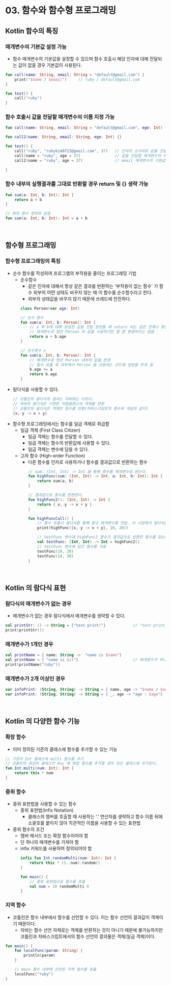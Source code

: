 # 03. 함수와 함수형 프로그래밍

## Kotlin 함수의 특징

### 매개변수의 기본값 설정 가능
- 함수 매개변수의 기본값을 설정할 수 있으며 함수 호출시 해당 인자에 대해 전달되는 값이 없을 경우 기본값이 사용된다.
```kotlin
fun call(name: String, email: String = "default@gmail.com") {
    print("$name / $email")     // ruby / default@gmail.com
}

fun test() {
    call("ruby")
}
```

### 함수 호출시 값을 전달할 매개변수의 이름 지정 가능
```kotlin
fun call(name: String, email: String = "default@gmail.com", ege: Int) {}

fun call2(name: String, email: String, ege: Int) {}

fun test() {
    call("ruby", "rubykim0723@gmail.com", 37)   // 인자의 순서대로 값을 전달
    call(name = "ruby", age = 37)               // 값을 전달할 매개변수의 이름을 지정하여 전달. email 매개변수는 기본값을 사용
    call2(name = "ruby", age = 37)              // email 매개변수의 기본값이 설정되어 있지 않으므로 오류
    
}
```

### 함수 내부의 실행결과를 그대로 반환할 경우 return 및 {} 생략 가능
```kotlin
fun sum(a: Int, b: Int): Int {
    return a + b
}

// 위의 함수 정의와 같음
fun sum(a: Int, b: Int): Int = a + b
```


<br/>

## 함수형 프로그래밍

### 함수형 프로그래밍의 특징
- 순수 함수를 작성하여 프로그램의 부작용을 줄이는 프로그래밍 기법
  - 순수함수
    - 같은 인자에 대해서 항상 같은 결과를 반환하는 '부작용이 없는 함수' 가 함수 외부의 어떤 상태도 바꾸지 않는 때 이 함수를 순수함수라고 한다.
    - 외부의 상태값을 바꾸지 않기 때문에 쓰레드에 안전하다.
    ```kotlin
    class Person(var age: Int)
    
    // 순수 함수
    fun sum(a: Int, b: Person): Int {
        // a 와 b에 대해 동일한 값을 전달 받았을 때 return 되는 값은 언제나 동일하다.
        // 매개변수로 받은 Person 의 값을 사용하기만 할 뿐 변경하지는 않음
        return a + b.age
    }
    
    // 순수함수 x
    fun sum(a: Int, b: Person): Int {
        // 매개변수로 받은 Person 내부의 값을 변경
        // 함수 호출 후 외부에서 Person 을 사용하는 코드에 영향을 주게 됨
        b.age += a 
        return b.age
    }
    ```
- 람다식을 사용할 수 있다.
  ```kotlin
  // 코틀린의 람다식의 결과는 자바와는 다르다.
  // 자바의 람다식은 구현한 익명클래스의 객체를 반환
  // 코틀린의 람다식은 객체인 함수를 반환(자바스크립트의 함수의 개념과 같다)
  {x, y -> x + y}
  ```
- 함수형 프로그래밍에서는 함수를 일급 객체로 취급함
  - 일급 객체 (First Class Citizen)
    - 일급 객체는 함수를 전달할 수 있다.
    - 일급 객체는 함수의 반환값에 사용할 수 있다.
    - 일급 객체는 변수에 담을 수 있다.
  - 고차 함수 (High-order Function)
    - 다른 함수를 인자로 사용하거나 함수를 결과값으로 반환하는 함수
      ```kotlin
      // sum: (Int, Int) -> Int 을 통해 함수를 매개변수로 받는다.
      fun highFunc(sum: (Int, Int) -> Int, a: Int, b: Int): Int {
          return sum(a, b)
      }
      
      // 결과값으로 함수를 반환한다.
      fun highFunc2(): (Int, Int) -> Int {
          return { x, y -> x + y }
      }

      fun highFuncCall() {
          // 함수 호출시 람다식을 통해 함수 매개변수를 전달. 이 시점에서 람다식을 통해 객체의 함수를 구현(정의)
          print(highFunc({x, y -> x + y}, 10, 20))
      
          // testFunc 변수에 highFunc2 함수가 결과값으로 반환한 함수를 담는다.
          val testFunc: (Int, Int) -> Int = highFunc2()
          // testFunc 변수에 담긴 함수를 사용
          testFunc(10, 20)
          testFunc(10, 30)
      }
      ```

<br/>

## Kotlin 의 람다식 표현

### 람다식의 매개변수가 없는 경우
- 매개변수가 없는 경우 람다식에서 매개변수를 생략할 수 있다.
```kotlin
val printStr: () -> String = {"test print!"}            // "test print!" 를 반환하는 함수를 변수에 할당
print(printStr())
```

### 매개변수가 1개인 경우
```kotlin
val printName = { name: String ->  "name is $name"}
val printName = { "name is $it"}                        // 매개변수가 하나일 경우 it 키워드로 대체할 수 있다. it은 매개변수를 가리킨다.
print(printName("ruby"))
```

### 매개변수가 2개 이상인 경우
```kotlin
var infoPrint: (String, String) -> String = { name, age -> "$name / $age"}
var infoPrint: (String, String) -> String = { _, age -> "age : $age"}           // 매개변수를 사용하고 싶지 않을 때에는 이름 대신에 _ 으로 대체 가능
```

<br/>

## Kotlin 의 다양한 함수 기능

### 확장 함수
- 이미 정의된 기존의 클래스에 함수를 추가할 수 있는 기능
```kotlin
// 기존의 Int 클래스에 multi 함수를 추가
// 코틀린의 최상위 클래스인 Any 에 확장 함수를 추가할 경우 모든 클래스에 추가된다.
fun Int.multi(num: Int): Int {
    return this * num
}
```

### 중위 함수
- 중위 표현법을 사용할 수 있는 함수
  - 중위 표현법(Infix Notation)
    - 클래스의 멤버를 호출할 때 사용하는 '.' 연산자를 생략하고 함수 이름 뒤에 소괄호를 붙이지 않아 직관적인 이름을 사용할 수 있는 표현법
- 중위 함수의 조건
  - 멤버 메서드 또는 확장 함수이어야 함
  - 단 하나의 매개변수를 가져야 함
  - infix 키워드를 사용하여 정의되어야 함
    ```kotlin
    infix fun Int.randomMulti(num: Int): Int {
        return this * (1..num).random()
    }
    
    fun main() {
        // 중위 표현법으로 함수를 호출
        val num = 10 randomMulti 4
    }
    ```

### 지역 함수
- 코틀린은 함수 내부에서 함수를 선언할 수 있다. 이는 함수 선언의 결과값이 객체이기 때문이다.
  - 자바는 함수 선언 자체로는 객체를 반환하는 것이 아니기 때문에 불가능하지만 코틀린과 자바스크립트에서의 함수 선언의 결과물은 객체(일급 객체)이다.
```kotlin
fun main() {
    fun localFunc(param: String) {
        println(param)
    }

    // main 함수 내부에 선언된 지역 함수를 호출
    localFunc("ruby")
}
```
